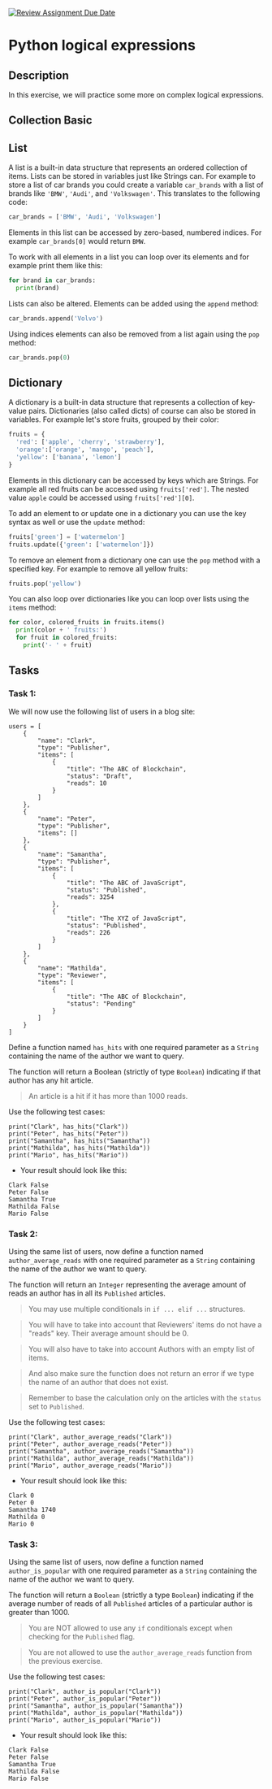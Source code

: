 [![Review Assignment Due Date](https://classroom.github.com/assets/deadline-readme-button-24ddc0f5d75046c5622901739e7c5dd533143b0c8e959d652212380cedb1ea36.svg)](https://classroom.github.com/a/USfofU5M)
# Python logical expressions

## Description

In this exercise, we will practice some more on complex logical expressions.

##

## Collection Basic

## List

A list is a built-in data structure that represents an ordered collection of items. Lists can be stored in variables just like Strings can. For example to store a list of car brands you could create a variable `car_brands` with a list of brands like `'BMW'`, `'Audi'`, and `'Volkswagen'`. This translates to the following code:

```python
car_brands = ['BMW', 'Audi', 'Volkswagen']
```

Elements in this list can be accessed by zero-based, numbered indices. For example `car_brands[0]` would return `BMW`.

To work with all elements in a list you can loop over its elements and for example print them like this:

```python
for brand in car_brands:
  print(brand)
```

Lists can also be altered. Elements can be added using the `append` method:

```python
car_brands.append('Volvo')
```

Using indices elements can also be removed from a list again using the `pop` method:

```python
car_brands.pop(0)
```


## Dictionary

A dictionary is a built-in data structure that represents a collection of key-value pairs. Dictionaries (also called dicts) of course can also be stored in variables. For example let's store fruits, grouped by their color:

```python
fruits = {
  'red': ['apple', 'cherry', 'strawberry'],
  'orange':['orange', 'mango', 'peach'],
  'yellow': ['banana', 'lemon']
}
```

Elements in this dictionary can be accessed by keys which are Strings. For example all red fruits can be accessed using `fruits['red']`. The nested value `apple` could be accessed using `fruits['red'][0]`.

To add an element to or update one in a dictionary you can use the key syntax as well or use the `update` method:

```python
fruits['green'] = ['watermelon']
fruits.update({'green': ['watermelon']})
```

To remove an element from a dictionary one can use the `pop` method with a specified key. For example to remove all yellow fruits:

```python
fruits.pop('yellow')
```

You can also loop over dictionaries like you can loop over lists using the `items` method:

```python
for color, colored_fruits in fruits.items()
  print(color + ' fruits:')
  for fruit in colored_fruits:
    print('- ' + fruit)
```

##

## Tasks

###

### Task 1:

We will now use the following list of users in a blog site:

```
users = [
    {
        "name": "Clark",
        "type": "Publisher",
        "items": [
            {
                "title": "The ABC of Blockchain",
                "status": "Draft",
                "reads": 10
            }
        ]
    },
    {
        "name": "Peter",
        "type": "Publisher",
        "items": []
    },
    {
        "name": "Samantha",
        "type": "Publisher",
        "items": [
            {
                "title": "The ABC of JavaScript",
                "status": "Published",
                "reads": 3254
            },
            {
                "title": "The XYZ of JavaScript",
                "status": "Published",
                "reads": 226
            }
        ]
    },
    {
        "name": "Mathilda",
        "type": "Reviewer",
        "items": [
            {
                "title": "The ABC of Blockchain",
                "status": "Pending"
            }
        ]
    }
]
```

Define a function named `has_hits` with one required parameter as a `String` containing the name of the author we want to query.

The function will return a Boolean (strictly of type `Boolean`) indicating if that author has any hit article.

> An article is a hit if it has more than 1000 reads.

Use the following test cases:

```
print("Clark", has_hits("Clark"))
print("Peter", has_hits("Peter"))
print("Samantha", has_hits("Samantha"))
print("Mathilda", has_hits("Mathilda"))
print("Mario", has_hits("Mario"))
```
- Your result should look like this:

```
Clark False
Peter False
Samantha True
Mathilda False
Mario False
```

###

### Task 2:

Using the same list of users, now define a function named `author_average_reads` with one required parameter as a `String` containing the name of the author we want to query.

The function will return an `Integer` representing the average amount of reads an author has in all its `Published` articles.

> You may use multiple conditionals in `if ... elif ...` structures.

> You will have to take into account that Reviewers' items do not have a "reads" key. Their average amount should be 0.

> You will also have to take into account Authors with an empty list of items.

> And also make sure the function does not return an error if we type the name of an author that does not exist.

> Remember to base the calculation only on the articles with the `status` set to `Published`.

Use the following test cases:

```
print("Clark", author_average_reads("Clark"))
print("Peter", author_average_reads("Peter"))
print("Samantha", author_average_reads("Samantha"))
print("Mathilda", author_average_reads("Mathilda"))
print("Mario", author_average_reads("Mario"))
```
- Your result should look like this:

```
Clark 0
Peter 0
Samantha 1740
Mathilda 0
Mario 0
```

###

### Task 3:

Using the same list of users, now define a function named `author_is_popular` with one required parameter as a `String` containing the name of the author we want to query.

The function will return a `Boolean` (strictly a type `Boolean`) indicating if the average number of reads of all `Published` articles of a particular author is greater than 1000.

> You are NOT allowed to use any `if` conditionals except when checking for the `Published` flag.

> You are not allowed to use the `author_average_reads` function from the previous exercise.


Use the following test cases:

```
print("Clark", author_is_popular("Clark"))
print("Peter", author_is_popular("Peter"))
print("Samantha", author_is_popular("Samantha"))
print("Mathilda", author_is_popular("Mathilda"))
print("Mario", author_is_popular("Mario"))
```
- Your result should look like this:

```
Clark False
Peter False
Samantha True
Mathilda False
Mario False
```
